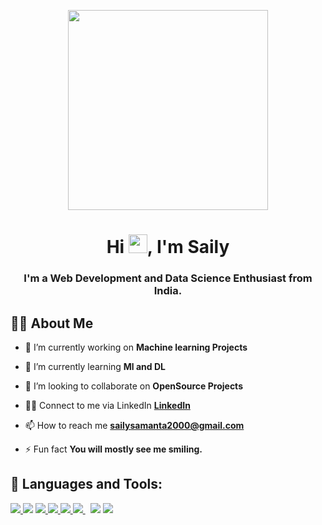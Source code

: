 <p align="center"><img width="320px" src="https://thumbs.dreamstime.com/b/cartoon-color-character-person-female-digital-marketing-concept-vector-flat-design-style-include-computer-illustration-189533159.jpg" height="320px"/></p>

<h1 align="center">Hi <img src="https://raw.githubusercontent.com/MartinHeinz/MartinHeinz/master/wave.gif" width="30px">, I'm Saily</h1>
<h3 align="center">I'm a Web Development and Data Science Enthusiast from India.</h3>


## 🙋‍♂️ About Me

- 🔭 I’m currently working on **Machine learning Projects**

- 🌱 I’m currently learning **Ml and DL**

- 👯 I’m looking to collaborate on **OpenSource Projects**

- 👨‍💻 Connect to me via LinkedIn **[LinkedIn](www.linkedin.com/in/saily-samanta-7260ba1b5)**

- 📫 How to reach me **sailysamanta2000@gmail.com**

- ⚡ Fun fact **You will mostly see me smiling.**

## 🚀 Languages and Tools:

<p align="left">
    <a href="https://www.java.com" target="_blank"> <img src="https://img.icons8.com/color/48/000000/java-coffee-cup-logo.png"/> </a>
    <a href="https://opencv.org" target="blank"></a><img src="https://img.icons8.com/color/48/000000/opencv.png"/></a>
    <a href="https://www.w3schools.com/css/" target="_blank"> <img src="https://img.icons8.com/color/48/000000/css3.png"/> </a> 
    <a href="https://getbootstrap.com" target="_blank"> <img src="https://img.icons8.com/color/48/000000/bootstrap.png"/> </a> 
    <a href="https://www.python.org" target="_blank"> <img src="https://img.icons8.com/color/48/000000/python.png"/> </a> 
    <a href="https://www.w3schools.com/html/" target="_blank"<img src="https://img.icons8.com/color/48/000000/html-5--v1.png"/></a>
    <a style="padding-right:8px;" href="https://www.mysql.com/" target="_blank"> <img src="https://img.icons8.com/fluent/50/000000/mysql-logo.png"/> </a>
    <a href="https://aws.amazon.com/"target="_blank"> <img src="https://img.icons8.com/color/48/000000/amazon-web-services.png"/></a>
    <a href="https://www.w3schools.com/html/" target="_blank"><img src="https://img.icons8.com/color/48/000000/tensorflow.png"/></a>
</p>

<br/>

